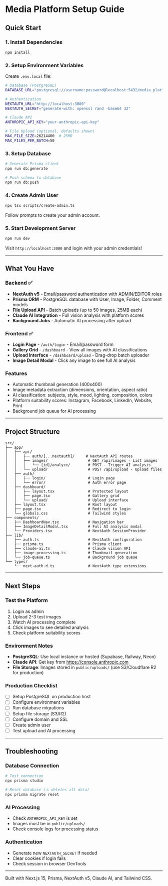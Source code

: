 # Media Platform Setup Guide

## Quick Start

### 1. Install Dependencies
```bash
npm install
```

### 2. Setup Environment Variables
Create `.env.local` file:
```bash
# Database (PostgreSQL)
DATABASE_URL="postgresql://username:password@localhost:5432/media_platform"

# Authentication
NEXTAUTH_URL="http://localhost:3000"
NEXTAUTH_SECRET="generate-with: openssl rand -base64 32"

# Claude API
ANTHROPIC_API_KEY="your-anthropic-api-key"

# File Upload (optional, defaults shown)
MAX_FILE_SIZE=26214400  # 25MB
MAX_FILES_PER_BATCH=50
```

### 3. Setup Database
```bash
# Generate Prisma client
npm run db:generate

# Push schema to database
npm run db:push
```

### 4. Create Admin User
```bash
npx tsx scripts/create-admin.ts
```
Follow prompts to create your admin account.

### 5. Start Development Server
```bash
npm run dev
```

Visit `http://localhost:3000` and login with your admin credentials!

---

## What You Have

### Backend ✅
- **NextAuth v5** - Email/password authentication with ADMIN/EDITOR roles
- **Prisma ORM** - PostgreSQL database with User, Image, Folder, Comment models
- **File Upload API** - Batch uploads (up to 50 images, 25MB each)
- **Claude AI Integration** - Full vision analysis with platform scores
- **Background Jobs** - Automatic AI processing after upload

### Frontend ✅
- **Login Page** - `/auth/login` - Email/password form
- **Gallery Grid** - `/dashboard` - View all images with AI classifications
- **Upload Interface** - `/dashboard/upload` - Drag-drop batch uploader
- **Image Detail Modal** - Click any image to see full AI analysis

### Features
- Automatic thumbnail generation (400x400)
- Image metadata extraction (dimensions, orientation, aspect ratio)
- AI classification: subjects, style, mood, lighting, composition, colors
- Platform suitability scores: Instagram, Facebook, LinkedIn, Website, Print
- Background job queue for AI processing

---

## Project Structure
```
src/
├── app/
│   ├── api/
│   │   ├── auth/[...nextauth]/     # NextAuth API routes
│   │   ├── images/                  # GET /api/images - List images
│   │   │   └── [id]/analyze/        # POST - Trigger AI analysis
│   │   └── upload/                  # POST /api/upload - Upload files
│   ├── auth/
│   │   ├── login/                   # Login page
│   │   └── error/                   # Auth error page
│   ├── dashboard/
│   │   ├── layout.tsx               # Protected layout
│   │   ├── page.tsx                 # Gallery grid
│   │   └── upload/                  # Upload interface
│   ├── layout.tsx                   # Root layout
│   ├── page.tsx                     # Redirect to login
│   └── globals.css                  # Tailwind styles
├── components/
│   ├── DashboardNav.tsx             # Navigation bar
│   ├── ImageDetailModal.tsx         # Full AI analysis modal
│   └── Providers.tsx                # NextAuth SessionProvider
├── lib/
│   ├── auth.ts                      # NextAuth configuration
│   ├── prisma.ts                    # Prisma client
│   ├── claude-ai.ts                 # Claude vision API
│   ├── image-processing.ts          # Thumbnail generation
│   └── job-queue.ts                 # Background job queue
└── types/
    └── next-auth.d.ts               # NextAuth type extensions
```

---

## Next Steps

### Test the Platform
1. Login as admin
2. Upload 2-3 test images
3. Watch AI processing complete
4. Click images to see detailed analysis
5. Check platform suitability scores

### Environment Notes
- **PostgreSQL**: Use local instance or hosted (Supabase, Railway, Neon)
- **Claude API**: Get key from https://console.anthropic.com
- **File Storage**: Images stored in `public/uploads/` (use S3/Cloudflare R2 for production)

### Production Checklist
- [ ] Setup PostgreSQL on production host
- [ ] Configure environment variables
- [ ] Run database migrations
- [ ] Setup file storage (S3/R2)
- [ ] Configure domain and SSL
- [ ] Create admin user
- [ ] Test upload and AI processing

---

## Troubleshooting

### Database Connection
```bash
# Test connection
npx prisma studio

# Reset database (⚠️ deletes all data)
npx prisma migrate reset
```

### AI Processing
- Check `ANTHROPIC_API_KEY` is set
- Images must be in `public/uploads/`
- Check console logs for processing status

### Authentication
- Generate new `NEXTAUTH_SECRET` if needed
- Clear cookies if login fails
- Check session in browser DevTools

---

Built with Next.js 15, Prisma, NextAuth v5, Claude AI, and Tailwind CSS.
